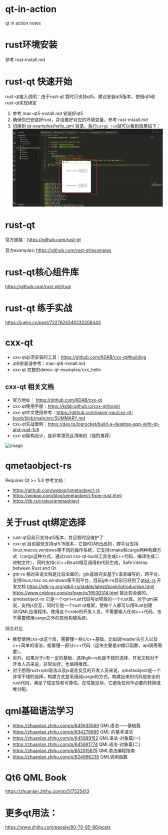 # qt-in-action
qt in action notes

# rust环境安装
参考 rust-install.md

# rust-qt 快速开始
rust-qt接入说明：由于rust-qt 暂时只支持qt5，建议安装qt5版本，使用qt5和rust-qt实现绑定

1. 参考 mac-qt5-install.md 安装好qt5
2. 确保你已安装好rust，并设置好对应的环境变量，参考 rust-install.md
3. 切换到 qt-examples/hello_qml 目录，执行`cargo run`就可以看到效果如下：
![](hello-qml.png)

# rust-qt
官方链接：https://github.com/rust-qt

官方examples: https://github.com/rust-qt/examples

# rust-qt核心组件库
https://github.com/rust-qt/ritual

# rust-qt 练手实战
https://juejin.cn/post/7227624340232208443

# cxx-qt
- cxx-qt必须安装的工具：https://github.com/KDAB/cxx-qt#building
- qt6安装请参考：mac-qt6-install.md
- cxx-qt 完整的demo: qt-examples/cxx_hello

## cxx-qt 相关文档
- 官方地址： https://github.com/KDAB/cxx-qt
- cxx-qt使用手册：https://kdab.github.io/cxx-qt/book/
- cxx-qt中文使用参考：https://github.com/jason-yau/cxx-qt-book/blob/main/src/SUMMARY.md
- cxx-qt实战案例：https://dev.to/logrocket/build-a-desktop-app-with-qt-and-rust-1cfi
- cxx-qt架构设计，是非常漂亮且清晰的（强烈推荐）
<img width="762" alt="image" src="https://github.com/daheige/qt-in-action/assets/9988859/f24e56f1-e129-46d0-a27b-2608b2ae69b3">

# qmetaobject-rs
Requires Qt >= 5.8
参考文档：
- https://github.com/woboq/qmetaobject-rs
- https://woboq.com/blog/qmetaobject-from-rust.html
- https://lib.rs/crates/qmetaobject

# 关于rust qt绑定选择
- rust-qt目前只支持qt5版本，并且暂时没维护了
- cxx-qt 目前最低支持qt5.15版本，它是KDAB出品的，跨平台支持linux,macos,windows等不同的操作系统，它支持cmake和cargo两种构建方式（cargo这种方式，通过rust cxx-qt-build工具生成c++代码，编译生成二进制文件），同时支持c/c++和rust相互调用和代码生成，Safe interop between Rust and Qt
- gtk-rs 相对来说文档是比较全面的，gtk底层完全基于c语言编写的，跨平台，支持linux,mac os,windows等不同平台，目前gtk-rs目前已经到了[gtk4-rs](https://github.com/gtk-rs/gtk4-rs)
  开发文档 https://gtk-rs.org/gtk4-rs/stable/latest/book/introduction.html https://www.cnblogs.com/nsfoxer/p/16530314.html 是比较全面的。
- qmetaobject-rs 它是一个qml+rust代码写qt项目的一个rust库。对于qml来说，支持js交互，同时它是一个rust qt框架，使每个人都可以用Rust创建Qt/QML应用程序。使用这个crate的开发人员，不需要输入任何c++代码，也不需要使用cargo之外的其他构建系统。

综合对比
  - 推荐使用cxx-qt这个库，需要懂一些c/c++基础，比如说header头引入以及c++简单的语法，能看懂一部分c++代码（这块主要是qt接口函数，api调用需要）。
  - 另外，如果对于c有一定的基础，选择gtk-rs也是不错的选择，开发文档对于开发人员来说，非常友好，也值得推荐。
  - 对于想用rust+qml语法以及js语言交互的开发人员来说，qmetaobject是一个非常不错的选择，构建方式是采用纯cargo的方式，构建出来的代码是安全的rust代码，满足了稳定性和可靠性。在性能这块，它避免任何不必要的转换或堆分配。

# qml基础语法学习
- https://zhuanlan.zhihu.com/p/645635569 QML语法——基础篇
- https://zhuanlan.zhihu.com/p/634278695 QML 的基本语法
- https://zhuanlan.zhihu.com/p/645889152 QML语法-对象篇(一)
- https://zhuanlan.zhihu.com/p/645891774 QML语法-对象篇(二)
- https://zhuanlan.zhihu.com/p/652515675 QML语法编程指南
- https://zhuanlan.zhihu.com/p/624896235 QML调用函数

# Qt6 QML Book
https://zhuanlan.zhihu.com/p/517525413

# 更多qt用法：
https://www.zhihu.com/people/80-70-85-66/posts
